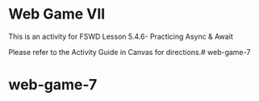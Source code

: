 # Web Game VII

This is an activity for FSWD Lesson 5.4.6- Practicing Async & Await

Please refer to the Activity Guide in Canvas for directions.# web-game-7
# web-game-7
